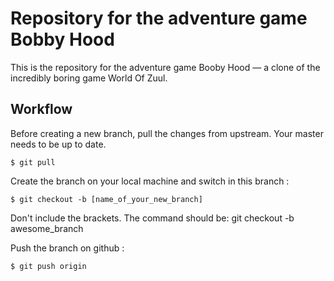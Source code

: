 # Repository for the adventure game Bobby Hood

This is the repository for the adventure game Booby Hood — a clone of the incredibly boring game World Of Zuul.

## Workflow

Before creating a new branch, pull the changes from upstream. Your master needs to be up to date.

```
$ git pull
```

Create the branch on your local machine and switch in this branch :
```
$ git checkout -b [name_of_your_new_branch]
```
Don't include the brackets. The command should be: git checkout -b awesome_branch

Push the branch on github :

```
$ git push origin
```